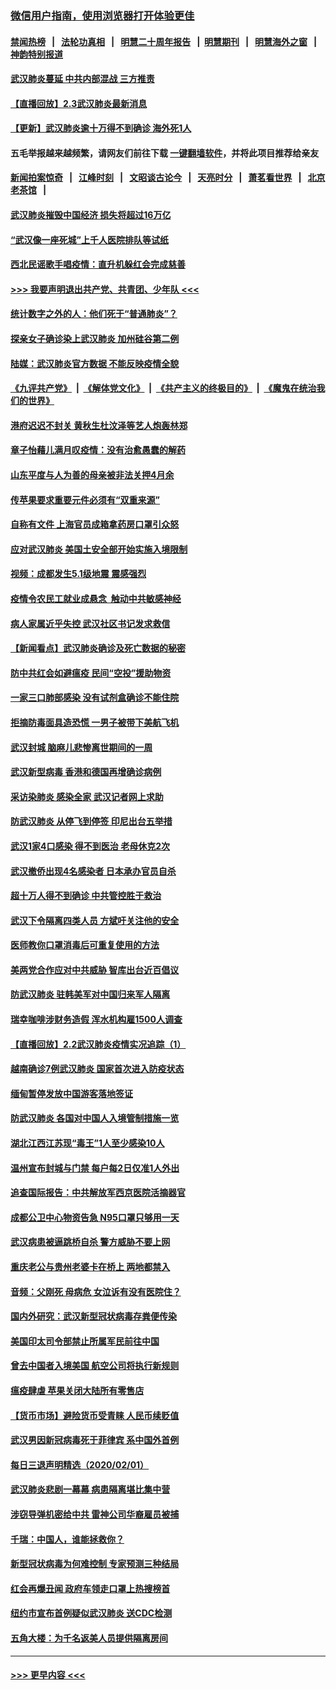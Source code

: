 ### [微信用户指南，使用浏览器打开体验更佳](https://github.com/gfw-breaker/banned-news1/blob/master/indexes/wechat-guide.md?t=0)
#### [禁闻热榜](热点新闻.md?t=0)  &nbsp;&nbsp;|&nbsp;&nbsp; [法轮功真相](https://github.com/gfw-breaker/truth/blob/master/README.md?t=0) &nbsp;&nbsp;|&nbsp;&nbsp; [明慧二十周年报告](https://github.com/gfw-breaker/mh-reports/blob/master/README.md?t=0) &nbsp;&nbsp;|&nbsp;&nbsp;[明慧期刊](https://github.com/gfw-breaker/mh-qikan) &nbsp;&nbsp;|&nbsp;&nbsp; [明慧海外之窗](https://github.com/gfw-breaker/mh-news/blob/master/README.md?t=0) &nbsp;&nbsp;|&nbsp;&nbsp; [神韵特别报道](https://github.com/gfw-breaker/mh-news/blob/master/shenyun.md?t=0)
#### [武汉肺炎蔓延 中共内部混战 三方推责](../pages/nsc413/n11839612.md?t=02031133) 
#### [【直播回放】2.3武汉肺炎最新消息](../pages/nsc413/n11840124.md?t=02031133) 
#### [【更新】武汉肺炎逾十万得不到确诊 海外死1人](../pages/nsc413/n11801312.md?t=02031133) 
#### 五毛举报越来越频繁，请网友们前往下载 [一键翻墙软件](https://github.com/gfw-breaker/ssr-accounts)，并将此项目推荐给亲友
#### [新闻拍案惊奇](https://github.com/gfw-breaker/banned-news1/blob/master/pages/link4.md) &nbsp;&nbsp;|&nbsp;&nbsp; [江峰时刻](https://github.com/gfw-breaker/banned-news1/blob/master/pages/link4.md) &nbsp;&nbsp;|&nbsp;&nbsp; [文昭谈古论今](https://github.com/gfw-breaker/banned-news1/blob/master/pages/link4.md) &nbsp;&nbsp;|&nbsp;&nbsp; [天亮时分](https://github.com/gfw-breaker/banned-news1/blob/master/pages/link4.md) &nbsp;&nbsp;|&nbsp;&nbsp; [萧茗看世界](https://github.com/gfw-breaker/banned-news1/blob/master/pages/link4.md) &nbsp;&nbsp;|&nbsp;&nbsp; [北京老茶馆](https://github.com/gfw-breaker/banned-news1/blob/master/pages/link4.md) &nbsp;&nbsp;|&nbsp;&nbsp; 
#### [武汉肺炎摧毁中国经济 损失将超过16万亿](../pages/nsc413/n11839723.md?t=02031133) 
#### [“武汉像一座死城”上千人医院排队等试纸](../pages/nsc413/n11839724.md?t=02031133) 
#### [西北民谣歌手唱疫情：直升机躲红会完成慈善](../pages/nsc413/n11839757.md?t=02031133) 
#### [>>> 我要声明退出共产党、共青团、少年队 <<<](https://github.com/begood0513/goodnews/blob/master/quit/letter.md) 
#### [统计数字之外的人：他们死于“普通肺炎”？](../pages/nsc413/n11839788.md?t=02031133) 
#### [探亲女子确诊染上武汉肺炎 加州硅谷第二例](../pages/nsc413/n11839784.md?t=02031133) 
#### [陆媒：武汉肺炎官方数据 不能反映疫情全貌](../pages/nsc413/n11839828.md?t=02031133) 
#### [《九评共产党》](https://github.com/begood0513/9ping.md/blob/master/README.md) &nbsp;|&nbsp; [《解体党文化》](../../../../jtdwh.md/blob/master/README.md)  &nbsp;|&nbsp; [《共产主义的终极目的》](../../../../gczydzjmd.md/blob/master/README.md) &nbsp;|&nbsp; [《魔鬼在统治我们的世界》](../../../../mgztzwmdsj.md/blob/master/README.md) 
#### [港府迟迟不封关 黄秋生杜汶泽等艺人炮轰林郑](../pages/nsc413/n11839562.md?t=02031133) 
#### [章子怡藉儿满月叹疫情：没有治愈愚蠢的解药](../pages/nsc413/n11839428.md?t=02031133) 
#### [山东平度与人为善的母亲被非法关押4月余](../pages/nsc413/n11834949.md?t=02031133) 
#### [传苹果要求重要元件必须有“双重来源”](../pages/nsc413/n11839717.md?t=02031133) 
#### [自称有文件 上海官员成箱拿药房口罩引众怒](../pages/nsc413/n11839279.md?t=02031133) 
#### [应对武汉肺炎 美国土安全部开始实施入境限制](../pages/nsc413/n11839729.md?t=02031133) 
#### [视频：成都发生5.1级地震 震感强烈](../pages/nsc413/n11839732.md?t=02031133) 
#### [疫情令农民工就业成悬念  触动中共敏感神经](../pages/nsc413/n11839625.md?t=02031133) 
#### [病人家属近乎失控 武汉社区书记发求救信](../pages/nsc413/n11839621.md?t=02031133) 
#### [【新闻看点】武汉肺炎确诊及死亡数据的秘密](../pages/nsc413/n11839539.md?t=02031133) 
#### [防中共红会如避瘟疫 民间“空投”援助物资](../pages/nsc413/n11839313.md?t=02031133) 
#### [一家三口肺部感染 没有试剂盒确诊不能住院](../pages/nsc413/n11839581.md?t=02031133) 
#### [拒摘防毒面具造恐慌 一男子被带下美航飞机](../pages/nsc413/n11839455.md?t=02031133) 
#### [武汉封城 脑麻儿悲惨离世期间的一周](../pages/nsc413/n11839378.md?t=02031133) 
#### [武汉新型病毒 香港和德国再增确诊病例](../pages/nsc413/n11839381.md?t=02031133) 
#### [采访染肺炎 感染全家 武汉记者网上求助](../pages/nsc413/n11839411.md?t=02031133) 
#### [防武汉肺炎 从停飞到停签 印尼出台五举措](../pages/nsc413/n11839282.md?t=02031133) 
#### [武汉1家4口感染 得不到医治 老母休克2次](../pages/nsc413/n11839277.md?t=02031133) 
#### [武汉撤侨出现4名感染者 日本承办官员自杀](../pages/nsc413/n11839044.md?t=02031133) 
#### [超十万人得不到确诊 中共管控胜于救治](../pages/nsc413/n11838462.md?t=02031133) 
#### [武汉下令隔离四类人员 方斌吁关注他的安全](../pages/nsc413/n11838878.md?t=02031133) 
#### [医师教你口罩消毒后可重复使用的方法](../pages/nsc413/n11839225.md?t=02031133) 
#### [美两党合作应对中共威胁 智库出台近百倡议](../pages/nsc413/n11838437.md?t=02031133) 
#### [防武汉肺炎 驻韩美军对中国归来军人隔离](../pages/nsc413/n11838970.md?t=02031133) 
#### [瑞幸咖啡涉财务造假 浑水机构雇1500人调查](../pages/nsc413/n11838486.md?t=02031133) 
#### [【直播回放】2.2武汉肺炎疫情实况追踪（1）](../pages/nsc413/n11838871.md?t=02031133) 
#### [越南确诊7例武汉肺炎 国家首次进入防疫状态](../pages/nsc413/n11838860.md?t=02031133) 
#### [缅甸暂停发放中国游客落地签证](../pages/nsc413/n11838730.md?t=02031133) 
#### [防武汉肺炎 各国对中国人入境管制措施一览](../pages/nsc413/n11838726.md?t=02031133) 
#### [湖北江西江苏现“毒王”1人至少感染10人](../pages/nsc413/n11838670.md?t=02031133) 
#### [温州宣布封城与门禁 每户每2日仅准1人外出](../pages/nsc413/n11838748.md?t=02031133) 
#### [追查国际报告：中共解放军西京医院活摘器官](../pages/nsc413/n11838359.md?t=02031133) 
#### [成都公卫中心物资告急 N95口罩只够用一天](../pages/nsc413/n11834896.md?t=02031133) 
#### [武汉病患被逼跳桥自杀 警方威胁不要上网](../pages/nsc413/n11838521.md?t=02031133) 
#### [重庆老公与贵州老婆卡在桥上 两地都禁入](../pages/nsc413/n11838677.md?t=02031133) 
#### [音频：父刚死 母病危 女泣诉有没有医院住？](../pages/nsc413/n11838501.md?t=02031133) 
#### [国内外研究：武汉新型冠状病毒存粪便传染](../pages/nsc413/n11838353.md?t=02031133) 
#### [美国印太司令部禁止所属军民前往中国](../pages/nsc413/n11838418.md?t=02031133) 
#### [曾去中国者入境美国 航空公司将执行新规则](../pages/nsc413/n11838375.md?t=02031133) 
#### [瘟疫肆虐 苹果关闭大陆所有零售店](../pages/nsc413/n11838235.md?t=02031133) 
#### [【货币市场】避险货币受青睐 人民币续贬值](../pages/nsc413/n11838086.md?t=02031133) 
#### [武汉男因新冠病毒死于菲律宾 系中国外首例](../pages/nsc413/n11838247.md?t=02031133) 
#### [每日三退声明精选（2020/02/01）](../pages/nsc413/n11838281.md?t=02031133) 
#### [武汉肺炎悲剧一幕幕 病患隔离堪比集中营](../pages/nsc413/n11838047.md?t=02031133) 
#### [涉窃导弹机密给中共 雷神公司华裔雇员被捕](../pages/nsc413/n11838129.md?t=02031133) 
#### [千瑞：中国人，谁能拯救你？](../pages/nsc413/n11838069.md?t=02031133) 
#### [新型冠状病毒为何难控制 专家预测三种结局](../pages/nsc413/n11838002.md?t=02031133) 
#### [红会再爆丑闻 政府车领走口罩上热搜榜首](../pages/nsc413/n11837825.md?t=02031133) 
#### [纽约市宣布首例疑似武汉肺炎 送CDC检测](../pages/nsc413/n11837852.md?t=02031133) 
#### [五角大楼：为千名返美人员提供隔离房间](../pages/nsc413/n11837831.md?t=02031133) 

----
#### [ >>> 更早内容 <<< ](../indexes/nsc413-earlier.md)
